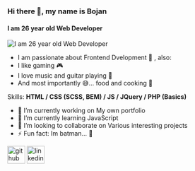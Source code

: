### Hi there 👋, my name is Bojan
#### I am 26 year old Web Developer 
![I am 26 year old Web Developer ](https://miro.medium.com/max/3840/1*cbiq9DqLP_UEVqIOBb6MqQ.jpeg)

- I am passionate about Frontend Dvelopment 📑 , also:
- I like gaming 🎮
- I love music and guitar playing 🎸
- And most importantly 😅... food and cooking 🍲

Skills: **HTML / CSS (SCSS, BEM) / JS / JQuery / PHP (Basics)**

- 🔭 I’m currently working on My own portfolio 
- 🌱 I’m currently learning JavaScript 
- 👯 I’m looking to collaborate on Various interesting projects 
- ⚡ Fun fact: Im batman... 🦇 


[<img src='https://cdn.jsdelivr.net/npm/simple-icons@3.0.1/icons/github.svg' alt='github' height='40'>](https://github.com/https://github.com/bojanS94)  [<img src='https://cdn.jsdelivr.net/npm/simple-icons@3.0.1/icons/linkedin.svg' alt='linkedin' height='40'>](https://www.linkedin.com/in/https://www.linkedin.com/in/bojan-savi%C4%87-2687a519b//)
